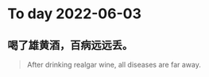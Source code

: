 
# To day 2022-06-03


## 喝了雄黄酒，百病远远丢。
> After drinking realgar wine, all diseases are far away.

    